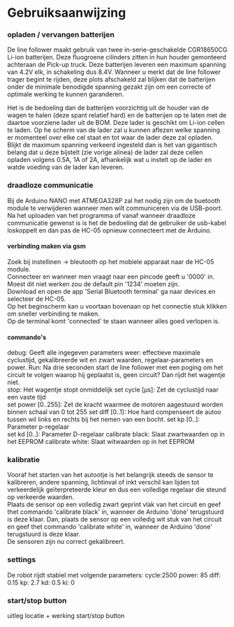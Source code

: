 # Gebruiksaanwijzing

### opladen / vervangen batterijen
De line follower maakt gebruik van twee in-serie-geschakelde CGR18650CG Li-ion batterijen. Deze fluogroene cilinders zitten in hun houder gemonteerd achteraan de Pick-up truck. Deze batterijen leveren een maximum spanning van 4.2V elk, in schakeling dus 8.4V. Wanneer u merkt dat de line follower trager begint te rijden, deze plots afschakeld zal blijken dat de batterijen onder de minimale benodigde spanning gezakt zijn om een correcte of optimale werking te kunnen garanderen.
<br />

Het is de bedoeling dan de batterijen voorzichtig uit de houder van de wagen te halen (deze spant relatief hard) en de batterijen op te laten met de daartoe voorziene lader uit de BOM. Deze lader is geschikt om Li-ion cellen te laden. Op he scherm van de lader zal u kunnen aflezen welke spanning er momenteel over elke cel staat en tot waar de lader deze zal opladen. Blijkt de maximum spanning verkeerd ingesteld dan is het van gigantisch belang dat u deze bijstelt (zie vorige alinea) de lader zal deze cellen opladen volgens 0.5A, 1A of 2A, afhankelijk wat u instelt op de lader en watde voeding van de lader kan leveren. 
<br />

### draadloze communicatie
Bij de Arduino NANO met ATMEGA328P zal het nodig zijn om de buetooth module te verwijderen wanneer men wilt communiceren via de USB-poort. Na het uploaden van het programma of vanaf wanneer draadloze communicatie gewenst is is het de bedoeling dat de gebruiker de usb-kabel loskoppelt en dan pas de HC-05 opnieuw connecteert met de Arduino.
#### verbinding maken via gsm
Zoek bij instellinen -> bleutooth op het mobiele apparaat naar de HC-05 module.
<br />
Connecteer en wanneer men vraagt naar een pincode geeft u '0000' in. Moest dit niet werken zou de default pin '1234' moeten zijn.
<br />
Download en open de app 'Serial Bluetooth terminal' ga naar devices en selecteer de HC-05.
<br />
Op het beginscherm kan u voortaan bovenaan op het connectie stuk klikken om sneller verbinding te maken.
<br />
Op de terminal komt 'connected' te staan wanneer alles goed verlopen is.

#### commando's
debug: Geeft alle ingegeven parameters weer: effectieve maximale cyclustijd, gekalibreerde wit en zwart waarden, regelaar-parameters en power. 
Run: Na drie seconden start de line follower met een poging om het circuit te volgen waarop hij geplaatst is, geen circuit? Dan rijdt het wagentje niet.  
stop: Het wagentje stopt onmiddelijk
set cycle [µs]: Zet de cyclustijd naar een vaste tijd  
set power [0..255]: Zet de kracht waarmee de motoren aagestuurd worden binnen schaal van 0 tot 255
set diff [0..1]: Hoe hard compenseert de autoo tussen wil links en rechts bij het nemen van een bocht.
set kp [0..]: Parameter p-regelaar  
set kd [0..]: Parameter D-regelaar
calibrate black: Slaat zwartwaarden op in het EEPROM
calibrate white: Slaat witwaarden op in het EEPROM

### kalibratie
Vooraf het starten van het autootje is het belangrijk steeds de sensor te kalibreren, andere spanning, lichtinval of inkt verschil kan lijden tot verkeerdelijk geïterpreteerde kleur en dus een volledige regelaar die steund op verkeerde waarden.
<br />
Plaats de sensor op een volledig zwart geprint vlak van het circuit en geef thet commando 'calibrate black' in, wanneer de Arduino 'done' terugstuurd is deze klaar.
Dan, plaats de sensor op een volledig wit stuk van het circuit en geef thet commando 'calibrate white' in, wanneer de Arduino 'done' terugstuurd is deze klaar.
<br />
De sensoren zijn nu correct gekalibreert.
<br />
### settings
De robot rijdt stabiel met volgende parameters:
cycle:2500
power: 85
diff: 0.15
kp: 2.7
kd: 0.5
ki: 0

### start/stop button
uitleg locatie + werking start/stop button
